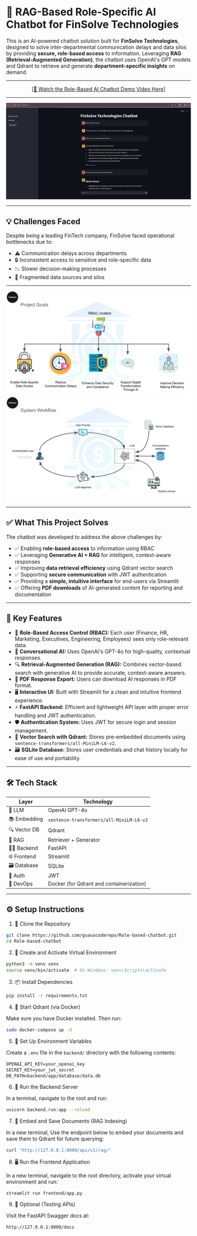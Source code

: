 # 🔐 RAG-Based Role-Specific AI Chatbot for FinSolve Technologies

This is an AI-powered chatbot solution built for **FinSolve Technologies**, designed to solve inter-departmental communication delays and data silos by providing **secure, role-based access** to information. Leveraging **RAG (Retrieval-Augmented Generation)**, the chatbot uses OpenAI's GPT models and Qdrant to retrieve and generate **department-specific insights** on demand.

---

<p align="center">
  <a href="https://youtu.be/4RkgQSk40QE" target="_blank">
    [🎥 Watch the Role-Based AI Chatbot Demo Video Here]
  </a>
</p>

---

<img src = "imgs/front_img.png">

---

## 💡 Challenges Faced

Despite being a leading FinTech company, FinSolve faced operational bottlenecks due to:

- ⚠️ Communication delays across departments  
- 🔒 Inconsistent access to sensitive and role-specific data   
- 📉 Slower decision-making processes  
- 🧩 Fragmented data sources and silos

---

<img src = "imgs/goals.png">

<img src = "imgs/workflow.png">

---

## ✅ What This Project Solves

The chatbot was developed to address the above challenges by:

- ✅ Enabling **role-based access** to information using RBAC
- ✅ Leveraging **Generative AI + RAG** for intelligent, context-aware responses
- ✅ Improving **data retrieval efficiency** using Qdrant vector search
- ✅ Supporting **secure communication** with JWT authentication
- ✅ Providing a **simple, intuitive interface** for end-users via Streamlit
- ✅ Offering **PDF downloads** of AI-generated content for reporting and documentation

---

## 🧠 Key Features

- 🔐 **Role-Based Access Control (RBAC):** Each user (Finance, HR, Marketing, Executives, Engineering, Employees) sees only role-relevant data.
- 💬 **Conversational AI:** Uses OpenAI's GPT-4o for high-quality, contextual responses.
- 🔍 **Retrieval-Augmented Generation (RAG):** Combines vector-based search with generative AI to provide accurate, context-aware answers.
- 🧾 **PDF Response Export:** Users can download AI responses in PDF format.
- 🖥️ **Interactive UI:** Built with Streamlit for a clean and intuitive frontend experience.
- ⚡ **FastAPI Backend:** Efficient and lightweight API layer with proper error handling and JWT authentication.
- 🛡️ **Authentication System:** Uses JWT for secure login and session management.
- 🧠 **Vector Search with Qdrant:** Stores pre-embedded documents using `sentence-transformers/all-MiniLM-L6-v2`.
- 🗃️ **SQLite Database:** Stores user credentials and chat history locally for ease of use and portability.

---

## 🛠️ Tech Stack

| Layer       | Technology                                |
|-------------|--------------------------------------------|
| 🧠 LLM       | OpenAI GPT-4o                             |
| 📚 Embedding | `sentence-transformers/all-MiniLM-L6-v2` |
| 🔍 Vector DB | Qdrant                                    |
| 🧠 RAG       | Retriever + Generator                     |
| 🧑‍💻 Backend  | FastAPI                                   |
| 🌐 Frontend  | Streamlit                                 |
| 🗃️ Database  | SQLite                                    |
| 🔐 Auth      | JWT                                       |
| 🐳 DevOps    | Docker (for Qdrant and containerization) |

---

## ⚙️ Setup Instructions

1. 🔧 Clone the Repository
```bash
git clone https://github.com/guavacoderepo/Role-based-chatbot.git
cd Role-based-chatbot
```

2. 🐍 Create and Activate Virtual Environment
```bash
python3 -m venv venv
source venv/bin/activate  # On Windows: venv\Scripts\activate
```

3. 📦 Install Dependencies
```bash
pip install -r requirements.txt
```

4. 🐳 Start Qdrant (via Docker)

Make sure you have Docker installed. Then run:
```bash
sudo docker-compose up -d
```

5. 🔐 Set Up Environment Variables

Create a `.env` file in the `backend/` directory with the following contents:
```dotenv
OPENAI_API_KEY=your_openai_key
SECRET_KEY=your_jwt_secret
DB_PATH=backend/app/database/data.db
```

6. 🚀 Run the Backend Server

In a terminal, navigate to the root and run:
```bash
uvicorn backend.run:app --reload
```

7. 🧠 Embed and Save Documents (RAG Indexing)

In a new terminal, Use the endpoint below to embed your documents and save them to Qdrant for future querying:
```bash
curl "http://127.0.0.1:8000/api/v1/rag/"
```

8. 🖥️ Run the Frontend Application

In a new terminal, navigate to the root directory, activate your virtual environment and run:
```bash
streamlit run frontend/app.py
```

9. 🧪 Optional (Testing APIs)

Visit the FastAPI Swagger docs at:
```
http://127.0.0.1:8000/docs
```